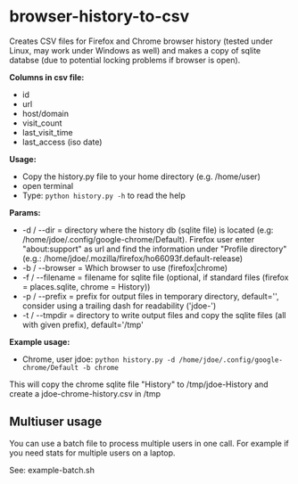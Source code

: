 # browser-history-to-csv

Creates CSV files for Firefox and Chrome browser history (tested under Linux, may work under Windows as well) and makes a copy of sqlite databse (due to potential locking problems if browser is open).

**Columns in csv file:**
- id
- url
- host/domain
- visit_count
- last_visit_time
- last_access (iso date)

**Usage:**
- Copy the history.py file to your home directory (e.g. /home/user)
- open terminal
- Type: `python history.py -h` to read the help

**Params:**
- -d / --dir = directory where the history db (sqlite file) is located (e.g: /home/jdoe/.config/google-chrome/Default). Firefox user enter "about:support" as url and find the information under "Profile directory" (e.g.: /home/jdoe/.mozilla/firefox/ho66093f.default-release)
- -b / --browser = Which browser to use (firefox|chrome)
- -f / --filename = filename for sqlite file (optional, if standard files (firefox = places.sqlite, chrome = History))
- -p / --prefix = prefix for output files in temporary directory, default='', consider using a trailing dash for readability ('jdoe-')
- -t / --tmpdir = directory to write output files and copy the sqlite files (all with given prefix), default='/tmp'

**Example usage:**
- Chrome, user jdoe:
`python history.py -d /home/jdoe/.config/google-chrome/Default -b chrome`

This will copy the chrome sqlite file "History" to /tmp/jdoe-History and create a jdoe-chrome-history.csv in /tmp

## Multiuser usage 
You can use a batch file to process multiple users in one call. For example if you need stats for multiple users on a laptop.

See: example-batch.sh
